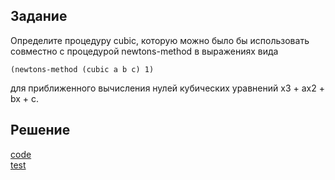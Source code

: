 ## Задание
Определите процедуру cubic, которую можно было бы использовать совместно с процедурой newtons-method в выражениях вида

```
(newtons-method (cubic a b c) 1)
```

для приближенного вычисления нулей кубических уравнений x3 + ax2 + bx + c.

## Решение
[code](../../src/chapter01/solution_40.rkt)  
[test](../../test/chapter01/test_49.rkt)